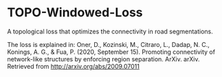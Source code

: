 # TOPO-Windowed-Loss

A topological loss that optimizes the connectivity in road segmentations.

The loss is explained in:
Oner, D., Kozinski, M., Citraro, L., Dadap, N. C., Konings, A. G., & Fua, P. (2020, September 15). Promoting connectivity of network-like structures by enforcing region separation. ArXiv. arXiv. Retrieved from http://arxiv.org/abs/2009.07011
